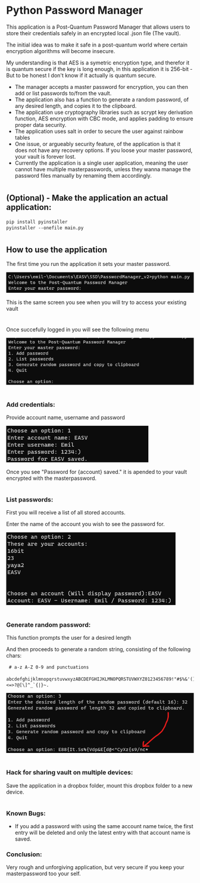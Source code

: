 # Python Password Manager

This application is a Post-Quantum Password Manager that allows users to store their credentials safely in an encrypted local .json file (The vault).

The initial idea was to make it safe in a post-quantum world where certain encryption algorithms will become insecure.

My understanding is that AES is a symetric encryption type, and therefor it is quantum secure if the key is long enough, in this application it is 256-bit - But to be honest I don't know if it actually is quantum secure.

* The manager accepts a master password for encryption, you can then add or list passwords to/from the vault.
* The application also has a function to generate a random password, of any desired length, and copies it to the clipboard.
* The application use cryptography libraries such as scrypt key derivation function, AES encryption with CBC mode, and applies padding to ensure proper data security.
* The application uses salt in order to secure the user against rainbow tables
* One issue, or argueably security feature, of the application is that it does not have any recovery options. If you loose your master password, your vault is forever lost.
* Currently the application is a single user application, meaning the user cannot have multiple masterpasswords, unless they wanna manage the password files manually by renaming them accordingly.



#

## (Optional) - Make the application an actual application:
```console
pip install pyinstaller
pyinstaller --onefile main.py
``` 

#

## How to use the application

The first time you run the application it sets your master password.

![Screenshot](setMasterpassword.png)

This is the same screen you see when you will try to access your existing vault 

#




Once succefully logged in you will see the following menu

![Screenshot](selectOption.png)


#

### Add credentials:


Provide account name, username and password

![Screenshot](AddPassword.png)

Once you see "Password for {account} saved." it is apended to your vault encrypted with the masterpassword.

#

### List passwords:

First you will receive a list of all stored accounts.

Enter the name of the account you wish to see the password for. 

![Screenshot](listPasswords.png)

#

### Generate random password:

This function prompts the user for a desired length

And then proceeds to generate a random string, consisting of the following chars: 

     # a-z A-Z 0-9 and punctuations
     abcdefghijklmnopqrstuvwxyzABCDEFGHIJKLMNOPQRSTUVWXYZ0123456789!"#$%&'()*+,-./:;<=>?@[\]^_`{|}~. 


![Screenshot](randomPW.png)


#

### Hack for sharing vault on multiple devices:
Save the application in a dropbox folder, mount this dropbox folder to a new device.

#

### Known Bugs:

* If you add a password with using the same account name twice, the first entry will be deleted and only the latest entry with that account name is saved. 


### Conclusion:
Very rough and unforgiving application, but very secure if you keep your masterpassword too your self.